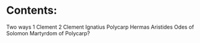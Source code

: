 # Contents:

Two ways
1 Clement
2 Clement
Ignatius
Polycarp
Hermas
Aristides
Odes of Solomon
Martyrdom of Polycarp?
